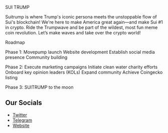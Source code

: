 SUI TRUMP

Suitrump is where Trump's iconic persona meets the unstoppable flow of Sui's blockchain! We're here to make America great again—and make Sui #1 in crypto. Ride the Trumpwave and be part of the wildest, most fun meme coin revolution. Let’s make waves and take over the crypto world!

Roadmap

Phase 1: Movepump launch
Website development
Establish social media presence
Community building

Phase 2: Execute marketing campaigns
Initiate clean water charity efforts
Onboard key opinion leaders (KOLs)
Expand community
Achieve Coingecko listing

Phase 3: SUITRUMP to the moon

## Our Socials
- [Twitter](https://x.com/suitrumptoken)
- [Telegram](https://t.me/suitrumptoken)
- [Website](https://suitrump.com/)
